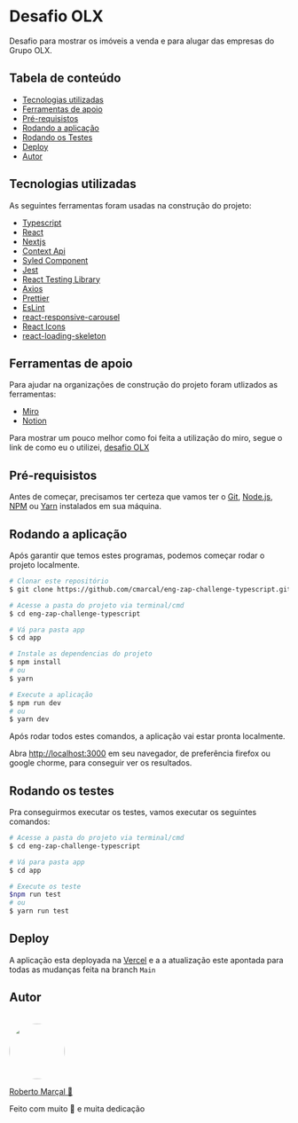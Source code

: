 # Desafio OLX

Desafio para mostrar os imóveis a venda e para alugar das empresas do Grupo OLX.

## Tabela de conteúdo

- [Tecnologias utilizadas](#tecnologias-utilizadas)
- [Ferramentas de apoio](#ferramentas-de-apoio)
- [Pré-requisistos](#pré-requisitos)
- [Rodando a aplicação](#rodando-a-aplicação)
- [Rodando os Testes](#rodando-os-testes)
- [Deploy](#deploy)
- [Autor](#autor)

## Tecnologias utilizadas

As seguintes ferramentas foram usadas na construção do projeto: 

- [Typescript](https://www.typescriptlang.org/)
- [React](https://pt-br.reactjs.org/)
- [Nextjs](https://nextjs.org/)
- [Context Api](https://pt-br.reactjs.org/docs/context.html#api)
- [Syled Component](https://styled-components.com/)
- [Jest](https://jestjs.io/pt-BR/)
- [React Testing Library](https://testing-library.com/docs/react-testing-library/intro/)
- [Axios](https://axios-http.com/docs/intro)
- [Prettier](https://prettier.io/)
- [EsLint](https://eslint.org/)
- [react-responsive-carousel](https://github.com/leandrowd/react-responsive-carousel)
- [React Icons](https://github.com/react-icons/react-icons)
- [react-loading-skeleton](https://github.com/dvtng/react-loading-skeleton#readme)

## Ferramentas de apoio

Para ajudar na organizações de construção do projeto foram utlizados as ferramentas:

- [Miro](https://miro.com/)
- [Notion](https://www.notion.so/)

Para mostrar um pouco melhor como foi feita a utilização do miro, segue o link de como eu o utilizei, [desafio OLX](https://miro.com/app/board/o9J_l2YbSps=/)

## Pré-requisistos

Antes de começar, precisamos ter certeza que vamos ter o [Git](https://git-scm.com), [Node.js](https://nodejs.org/en/), [NPM](https://www.npmjs.com/) ou [Yarn](https://yarnpkg.com/) instalados em sua máquina.

## Rodando a aplicação

Após garantir que temos estes programas, podemos começar rodar o projeto localmente.

```bash
# Clonar este repositório
$ git clone https://github.com/cmarcal/eng-zap-challenge-typescript.git

# Acesse a pasta do projeto via terminal/cmd
$ cd eng-zap-challenge-typescript

# Vá para pasta app
$ cd app

# Instale as dependencias do projeto
$ npm install
# ou 
$ yarn

# Execute a aplicação
$ npm run dev
# ou 
$ yarn dev

```
Após rodar todos estes comandos, a aplicação vai estar pronta localmente.

Abra [http://localhost:3000](http://localhost:3000) em seu navegador, de preferência firefox ou google chorme, para conseguir ver os resultados.

## Rodando os testes

Pra conseguirmos executar os testes, vamos executar os seguintes comandos:

```bash
# Acesse a pasta do projeto via terminal/cmd
$ cd eng-zap-challenge-typescript

# Vá para pasta app
$ cd app

# Execute os teste
$npm run test
# ou
$ yarn run test
```

## Deploy

A aplicação esta deployada na [Vercel](https://vercel.com/) e a a atualização este apontada para todas as mudanças feita na branch `Main`
## Autor

<br />
<img style="border-radius: 50%" width="100" src="https://avatars.githubusercontent.com/u/52171893?s=400&u=b19879f8f26e7fc14ba8ca3975b00f77c7812100&v=4"/>

<a href="https://github.com/cmarcal">Roberto Marçal 👾</a>

Feito com muito 💜 e muita dedicação